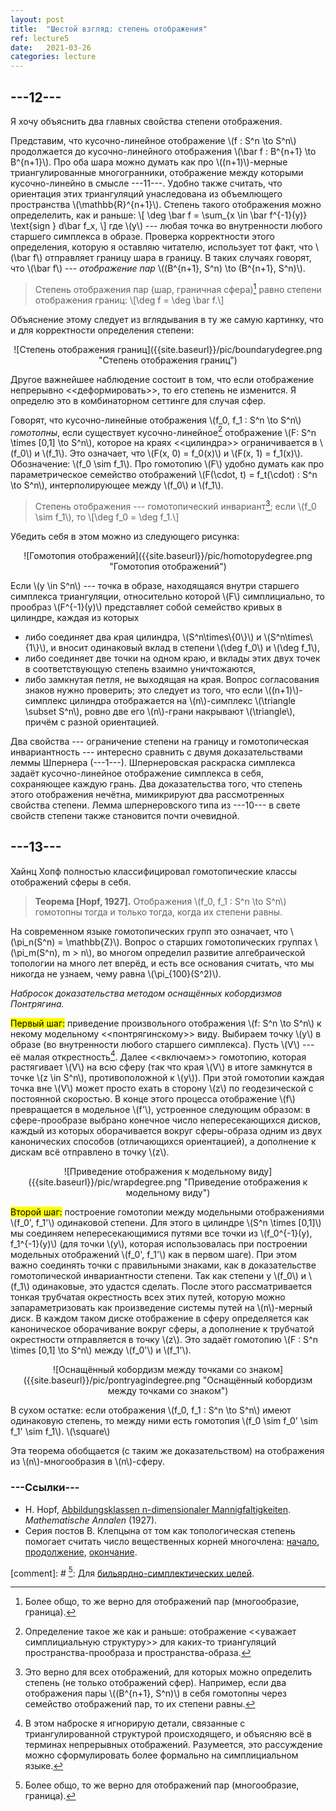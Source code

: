 ```yaml
---
layout: post
title:  "Шестой взгляд: степень отображения"
ref: lecture5
date:   2021-03-26
categories: lecture
---
```


## ---12---

Я хочу объяснить два главных свойства степени отображения. 

Представим, что кусочно-линейное отображение \\(f : S^n \to S^n\\) продолжается до кусочно-линейного отображения \\(\bar f : B^{n+1} \to B^{n+1}\\). Про оба шара можно думать как про \\((n+1)\\)-мерные триангулированные многогранники, отображение между которыми кусочно-линейно в смысле ---11---. Удобно также считать, что ориентация этих триангуляций унаследована из объемлющего пространства \\(\mathbb{R}^{n+1}\\). Степень такого отображения можно определелить, как и раньше:
\\[
\deg \bar f = \sum_{x \in \bar f^{-1}(y)} \text{sign } d\bar f_x,
\\]
где \\(y\\) --- любая точка во внутренности любого старшего симплекса в образе. Проверка корректности этого определения, которую я оставляю читателю, использует тот факт, что \\(\bar f\\\) отправляет границу шара в границу. В таких случаях говорят, что \\(\bar f\\) --- _отображение пар_ \\((B^{n+1}, S^n) \to (B^{n+1}, S^n)\\).

> Степень отображения пар (шар, граничная сфера)[^1] равно степени отображения границ: 
\\[\deg f = \deg \bar f.\\]

Объяснение этому следует из вглядывания в ту же самую картинку, что и для корректности определения степени:

<span style="display:block;text-align:center">
![Степень отображения границ]({{site.baseurl}}/pic/boundarydegree.png "Степень отображения границ")
</span>

Другое важнейшее наблюдение состоит в том, что если отображение непрерывно <<деформировать>>, то его степень не изменится. Я определю это в комбинаторном сеттинге для случая сфер. 

Говорят, что кусочно-линейные отображения \\(f_0, f_1 : S^n \to S^n\\) _гомотопны_, если существует кусочно-линейное[^2] отображение \\(F: S^n \times [0,1] \to S^n\\), которое на краях <<цилиндра>> ограничивается в \\(f_0\\) и \\(f_1\\). Это означает, что \\(F(x, 0) = f_0(x)\\) и \\(F(x, 1) = f_1(x)\\). Обозначение: \\(f_0 \sim f_1\\). Про гомотопию \\(F\\) удобно думать как про параметрическое семейство отображений \\(F(\cdot, t) = f_t(\cdot) : S^n \to S^n\\), интерполирующее между \\(f_0\\) и \\(f_1\\).

> Степень отображения --- гомотопический инвариант[^3]; если \\(f_0 \sim f_1\\), то
\\[\deg f_0 = \deg f_1.\\]

Убедить себя в этом можно из следующего рисунка:

<span style="display:block;text-align:center">
![Гомотопия отображений]({{site.baseurl}}/pic/homotopydegree.png "Гомотопия отображений")
</span>

Если \\(y \in S^n\\) --- точка в образе, находящаяся внутри старшего симплекса триангуляции, относительно которой \\(F\\) симплициально, то прообраз \\(F^{-1}(y)\\) представляет собой семейство кривых в цилиндре, каждая из которых
* либо соединяет два края цилиндра, \\(S^n\times\\{0\\}\\) и \\(S^n\times\\{1\\}\\), и вносит одинаковый вклад в степени \\(\deg f_0\\) и \\(\deg f_1\\),
* либо соединяет две точки на одном краю, и вклады этих двух точек в соответствующую степень взаимно уничтожаются,
* либо замкнутая петля, не выходящая на края.
Вопрос согласования знаков нужно проверить; это следует из того, что если \\((n+1)\\)-симплекс цилиндра отображается на \\(n\\)-симплекс \\(\triangle \subset S^n\\), ровно две его \\(n\\)-грани накрывают \\(\triangle\\), причём с разной ориентацией.

Два свойства --- ограничение степени на границу и гомотопическая инвариантность --- интересно сравнить с двумя доказательствами леммы Шпернера (---1---). Шпернеровская раскраска симплекса задаёт кусочно-линейное отображение симплекса в себя, сохраняющее каждую грань. Два доказательства того, что степень этого отображения нечётна, мимикрируют два рассмотренных свойства степени. Лемма шпернеровского типа из ---10--- в свете свойств степени также становится почти очевидной.

## ---13---

Хайнц Хопф полностью классифицировал гомотопические классы отображений сферы в себя.

> **Теорема [Hopf, 1927].** Отображения \\(f_0, f_1 : S^n \to S^n\\) гомотопны тогда и только тогда, когда их степени равны.

На современном языке гомотопических групп это означает, что \\(\pi_n(S^n) = \mathbb{Z}\\). Вопрос о старших гомотопических группах \\(\pi_m(S^n), m > n\\), во многом определил развитие алгебраической топологии на много лет вперёд, и есть все основания считать, что мы никогда не узнаем, чему равна \\(\pi_{100}(S^2)\\).

_Набросок доказательства методом оснащённых кобордизмов Понтрягина._ 

<mark>Первый шаг:</mark> приведение произвольного отображения \\(f: S^n \to S^n\\) к некому модельному <<понтрягинскому>> виду. Выбираем точку \\(y\\) в образе (во внутренности любого старшего симплекса). Пусть \\(V\\) --- её малая открестность[^4]. Далее <<включаем>> гомотопию, которая растягивает \\(V\\) на всю сферу (так что края \\(V\\) в итоге замкнутся в точке \\(z \in S^n\\), противоположной к \\(y\\)). При этой гомотопии каждая точка вне \\(V\\) может просто ехать в сторону \\(z\\) по геодезической с постоянной скоростью. В конце этого процесса отображение \\(f\\) превращается в модельное \\(f'\\), устроенное следующим образом: в сфере-прообразе выбрано конечное число непересекающихся дисков, каждый из которых оборачивается вокруг сферы-образа одним из двух канонических способов (отличающихся ориентацией), а дополнение к дискам всё отправлено в точку \\(z\\).

<span style="display:block;text-align:center">
![Приведение отображения к модельному виду]({{site.baseurl}}/pic/wrapdegree.png "Приведение отображения к модельному виду")
</span>

<mark>Второй шаг:</mark> построение гомотопии между модельными отображениями \\(f_0', f_1'\\) одинаковой степени. Для этого в цилиндре \\(S^n \times [0,1]\\) мы соединяем непересекающимися путями все точки из \\(f_0^{-1}(y), f_1^{-1}(y)\\) (для точки \\(y\\), которая использовалась при построении модельных отображений \\(f_0', f_1'\\) как в первом шаге). При этом важно соединять точки с правильными знаками, как в доказательстве гомотопической инвариантности степени. Так как степени у \\(f_0\\) и \\(f_1\\) одинаковые, это удастся сделать. После этого рассматривается тонкая трубчатая окрестность всех этих путей, которую можно запараметризовать как произведение системы путей на \\(n\\)-мерный диск. В каждом таком диске отображение в сферу определяется как каноническое оборачивание вокруг сферы, а дополнение к трубчатой окрестности отправляется в точку \\(z\\). Это задаёт гомотопию \\(F : S^n \times [0,1] \to S^n\\) между \\(f_0'\\) и \\(f_1'\\). 

<span style="display:block;text-align:center">
![Оснащённый кобордизм между точками со знаком]({{site.baseurl}}/pic/pontryagindegree.png "Оснащённый кобордизм между точками со знаком")
</span>

В сухом остатке: если отображения \\(f_0, f_1 : S^n \to S^n\\) имеют одинаковую степень, то между ними есть гомотопия \\(f_0 \sim f_0' \sim f_1' \sim f_1\\).
\\(\square\\)

Эта теорема обобщается (с таким же доказательством) на отображения из \\(n\\)-многообразия в \\(n\\)-сферу.

### ---Ссылки---
* H. Hopf, [Abbildungsklassen n-dimensionaler Mannigfaltigkeiten](https://www.maths.ed.ac.uk/~v1ranick/papers/hopf5.pdf). _Mathematische Annalen_ (1927).
* Серия постов В. Клепцына от том как топологическая степень помогает считать число вещественных корней многочлена: [начало](https://t.me/mathtabletalks/3478), [продолжение](https://t.me/mathtabletalks/3511), [окончание](https://t.me/mathtabletalks/3543). 


[^1]: Более общо, то же верно для отображений пар (многообразие, граница).

[^2]: Определение такое же как и раньше: отображение <<уважает симплициальную структуру>> для каких-то триангуляций пространства-прообраза и пространства-образа.

[^3]: Это верно для всех отображений, для которых можно определить степень (не только отображений сфер). Например, если два отображения пары \\((B^{n+1}, S^n)\\) в себя гомотопны через семейство отображений пар, то их степени равны.

[^4]: В этом наброске я игнорирую детали, связанные с триангулированной структурой происходящего, и объясняю всё в терминах непрерывных отображений. Разумеется, это рассуждение можно сформулировать более формально на симплициальном языке. 

[comment]: # [^1]: Для [бильярдно-симплектических целей](https://academic.oup.com/imrn/article/2020/7/1957/4976243).